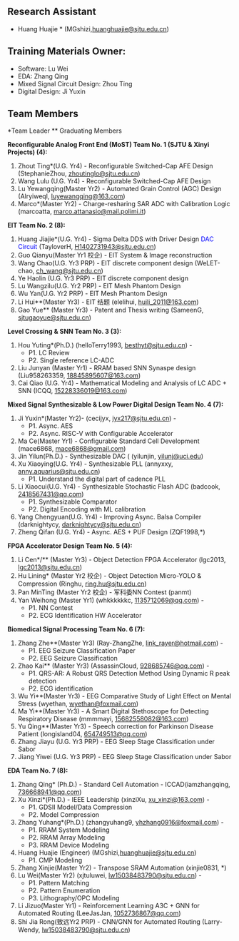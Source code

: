 ## Research Assistant
- Huang Huajie \* <span style="color:blue"></span> (MGshizi,huanghuajie@sjtu.edu.cn) 

## Training Materials Owner:
- Software: Lu Wei
- EDA: Zhang Qing
- Mixed Signal Circuit Design: Zhou Ting
- Digital Design: Ji Yuxin

## Team Members
\*Team Leader
\** Graduating Members

**Reconfigurable Analog Front End (MoST) Team No. 1 (SJTU & Xinyi Projects) (4):**
 1. Zhout Ting\*(U.G. Yr4) - Reconfigurable Switched-Cap AFE Design <span style="color:blue"></span> (StephanieZhou, zhoutinglo@sjtu.edu.cn)
 2. Wang Lulu (U.G. Yr4) - Reconfigurable Switched-Cap AFE Design
 3. Lu Yewangqing(Master Yr2) - Automated Grain Control (AGC) Design <span style="color:blue"></span> (Alryiweql, luyewangqing@163.com)
 4. Marco\*(Master Yr2) - Charge-resharing SAR ADC with Calibration Logic <span style="color:blue"></span> (marcoatta, marco.attanasio@mail.polimi.it)

**EIT Team No. 2 (8):**
 1. Huang Jiajie\*(U.G. Yr4) - Sigma Delta DDS with Driver Design <span style="color:blue">DAC Circuit</span> (TayloverH, H1402731943@sjtu.edu.cn)
 2. Guo Qianyu(Master Yr1 校企) - EIT System & Image reconstruction <span style="color:blue">
 3. Wang Chao(U.G. Yr3 PRP) - EIT discrete component design <span style="color:blue"></span> (WeLET-chao, ch_wang@sjtu.edu.cn)
 4. Ye Haolin (U.G. Yr3 PRP) - EIT discrete component design <span style="color:blue">
 5. Lu Wangzilu(U.G. Yr2 PRP) - EIT Mesh Phantom Design
 6. Wu Yan(U.G. Yr2 PRP) - EIT Mesh Phantom Design
 7. Li Hui\**(Master Yr3) - EIT 结题 <span style="color:blue"></span> (elelihui, huili_2011@163.com)
 8. Gao Yue\** (Master Yr3) - Patent and Thesis writing<span style="color:blue"></span> (SameenG, sjtugaoyue@sjtu.edu.cn)
 
**Level Crossing & SNN Team No. 3 (3):**
 1. Hou Yuting\*(Ph.D.) <span style="color:blue"></span> (helloTerry1993, besthyt@sjtu.edu.cn) - 
	* P1. LC Review 
	* P2. Single reference LC-ADC
 2. Liu Junyan (Master Yr1) - RRAM based SNN Synaspe design<span style="color:blue"></span> (Liu958263359, 18845895607@163.com)
 3. Cai Qiao (U.G. Yr4) - Mathematical Modeling and Analysis of LC ADC + SNN<span style="color:blue"></span> (ICQQ, 15228336019@163.com)

**Mixed Signal Synthesizable & Low Power Digital Design Team No. 4 (7):** 
 1. Ji Yuxin\*(Master Yr2)-<span style="color:blue"></span> (cecijyx, jyx217@sjtu.edu.cn) - 
	* P1. Async. AES 
	* P2. Async. RISC-V with Configurable Accelerator 
 2. Ma Ce(Master Yr1) - Configurable Standard Cell Development<span style="color:blue"></span> (mace6868, mace6868@gmail.com)
 3. Jin Yilun(Ph.D.) - Synthesizable DAC ( <span style="color:blue"></span> (yilunjin, yilunj@uci.edu)
 4. Xu Xiaoying(U.G. Yr4) - Synthesizable PLL <span style="color:blue"></span> (annyxxy, anny.aquarius@sjtu.edu.cn)  
	* P1. Understand the digital part of cadence PLL
 5. Li Xiaocui(U.G. Yr4) - Synthesizable Stochastic Flash ADC<span style="color:blue"></span> (badcook, 2418567431@qq.com)  
	* P1. Synthesizable Comparator
	* P2. Digital Encoding with ML calibration
 6. Yang Chengyuan(U.G. Yr4) - Improving Async. Balsa Compiler<span style="color:blue"></span> (darknightycy, darknightycy@sjtu.edu.cn)
 7. Zheng Qifan (U.G. Yr4) - Async. AES + PUF Design<span style="color:blue"></span> (ZQF1998,*)

**FPGA Accelerator Design Team No. 5 (4):**
 1. Li Cen*/** (Master Yr3) - Object Detection FPGA Accelerator<span style="color:blue"></span> (lgc2013, lgc2013@sjtu.edu.cn)
 2. Hu Lining* (Master Yr2 校企) - Object Detection Micro-YOLO & Compression<span style="color:blue"></span> (Ringhu, ring.hu@sjtu.edu.cn)
 3. Pan MinTing (Master Yr2 校企) - 军科委NN Contest<span style="color:blue"></span> (panmt)
 4. Yan Weihong (Master Yr1) <span style="color:blue"></span> (whkkkkkkc, 1135712069@qq.com) - 
	* P1. NN Contest
	* P2. ECG Identification HW Accelerator

**Biomedical Signal Processing Team No. 6 (7):**
 1. Zhang Zhe\**(Master Yr3) <span style="color:blue"></span> (Ray-ZhangZhe, link_rayer@hotmail.com) - 
	* P1. EEG Seizure Classification Paper
	* P2. EEG Seizure Classification
 2. Zhao Kai\** (Master Yr3)<span style="color:blue"></span> (AssassinCloud, 928685746@qq.com) - 
	* P1. QRS-AR: A Robust QRS Detection Method Using Dynamic R peak detection
	* P2. ECG identification
 3. Wu Yi\**(Master Yr3) - EEG Comparative Study of Light Effect on Mental Stress <span style="color:blue"></span> (wyethan, wyethan@foxmail.com) 
 4. Ma Yi\**(Master Yr3) - A Smart Digital Stethoscope for Detecting Respiratory Disease<span style="color:blue"></span> (mmmmayi, 15682558082@163.com)
 5. Yu Qing\**(Master Yr3) - Speech correction for Parkinson Disease Patient <span style="color:blue"></span> (longisland04, 654749513@qq.com)
 6. Zhang Jiayu (U.G. Yr3 PRP) - EEG Sleep Stage Classification under Sabor<span style="color:blue"></span> 
 7. Jiang Yiwei (U.G. Yr3 PRP) - EEG Sleep Stage Classification under Sabor

**EDA Team No. 7 (8):**
 1. Zhang Qing\* (Ph.D.) - Standard Cell Automation - ICCAD<span style="color:blue"></span>(iamzhangqing, 736668941@qq.com)
 2. Xu Xinzi\*(Ph.D.) - IEEE Leadership <span style="color:blue"></span> (xinziXu, xu_xinzi@163.com) - 
	* P1. GDSII Model/Data Compression
	* P2. Model Compression
 3. Zhang Yuhang\*(Ph.D.)<span style="color:blue"></span> (zhangyuhang9, yhzhang0916@foxmail.com) - 
	* P1. RRAM System Modeling
	* P2. RRAM Array Modeling
	* P3. RRAM Device Modeling
 4. Huang Huajie (Engineer)<span style="color:blue"></span> (MGshizi,huanghuajie@sjtu.edu.cn)  
	* P1. CMP Modeling
 5. Zhang Xinjie(Master Yr2) - Transpose SRAM Automation <span style="color:blue"></span> (xinjie0831, *)
 6. Lu Wei(Master Yr2)<span style="color:blue"></span> (xjtuluwei, lw15038483790@sjtu.edu.cn) - 
	* P1. Pattern Matching
	* P2. Pattern Enumeration
	* P3. Lithography/OPC Modeling
 7. Li Jizuo(Master Yr1) - Reinforcement Learning A3C + GNN for Automated Routing<span style="color:blue"></span> (LeeJasJan, 1052736867@qq.com)
 8. Shi Jia Rong(致远Yr2 PRP) - CNN/GNN for Automated Routing <span style="color:blue"></span> (Larry-Wendy, lw15038483790@sjtu.edu.cn)

